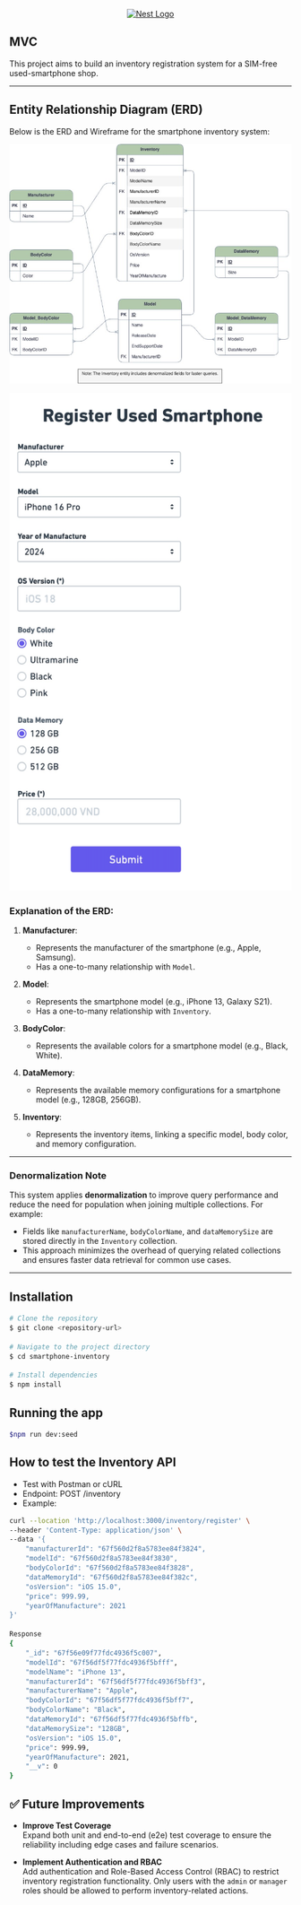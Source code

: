<p align="center">
  <a href="http://nestjs.com/" target="blank"><img src="https://nestjs.com/img/logo_text.svg" width="320" alt="Nest Logo" /></a>
</p>

## MVC

This project aims to build an inventory registration system for a SIM-free used-smartphone shop.

---

## Entity Relationship Diagram (ERD)

Below is the ERD and Wireframe for the smartphone inventory system:

![ERD Diagram](./diagram/inventory_ERD.jpg)

![Wireframe](./diagram/inventory_wireframe.jpg)

### Explanation of the ERD:

1. **Manufacturer**:

   - Represents the manufacturer of the smartphone (e.g., Apple, Samsung).
   - Has a one-to-many relationship with `Model`.

2. **Model**:

   - Represents the smartphone model (e.g., iPhone 13, Galaxy S21).
   - Has a one-to-many relationship with `Inventory`.

3. **BodyColor**:

   - Represents the available colors for a smartphone model (e.g., Black, White).

4. **DataMemory**:

   - Represents the available memory configurations for a smartphone model (e.g., 128GB, 256GB).

5. **Inventory**:
   - Represents the inventory items, linking a specific model, body color, and memory configuration.

---

### Denormalization Note

This system applies **denormalization** to improve query performance and reduce the need for population when joining multiple collections. For example:

- Fields like `manufacturerName`, `bodyColorName`, and `dataMemorySize` are stored directly in the `Inventory` collection.
- This approach minimizes the overhead of querying related collections and ensures faster data retrieval for common use cases.

---

## Installation

```bash
# Clone the repository
$ git clone <repository-url>

# Navigate to the project directory
$ cd smartphone-inventory

# Install dependencies
$ npm install

```

## Running the app

```bash
$npm run dev:seed
```

## How to test the Inventory API

- Test with Postman or cURL
- Endpoint: POST /inventory
- Example:

```bash
curl --location 'http://localhost:3000/inventory/register' \
--header 'Content-Type: application/json' \
--data '{
    "manufacturerId": "67f560d2f8a5783ee84f3824",
    "modelId": "67f560d2f8a5783ee84f3830",
    "bodyColorId": "67f560d2f8a5783ee84f3828",
    "dataMemoryId": "67f560d2f8a5783ee84f382c",
    "osVersion": "iOS 15.0",
    "price": 999.99,
    "yearOfManufacture": 2021
}'

Response
{
    "_id": "67f56e09f77fdc4936f5c007",
    "modelId": "67f56df5f77fdc4936f5bfff",
    "modelName": "iPhone 13",
    "manufacturerId": "67f56df5f77fdc4936f5bff3",
    "manufacturerName": "Apple",
    "bodyColorId": "67f56df5f77fdc4936f5bff7",
    "bodyColorName": "Black",
    "dataMemoryId": "67f56df5f77fdc4936f5bffb",
    "dataMemorySize": "128GB",
    "osVersion": "iOS 15.0",
    "price": 999.99,
    "yearOfManufacture": 2021,
    "__v": 0
}
```

## ✅ Future Improvements

- **Improve Test Coverage**  
  Expand both unit and end-to-end (e2e) test coverage to ensure the reliability including edge cases and failure scenarios.

- **Implement Authentication and RBAC**  
  Add authentication and Role-Based Access Control (RBAC) to restrict inventory registration functionality. Only users with the `admin` or `manager` roles should be allowed to perform inventory-related actions.
